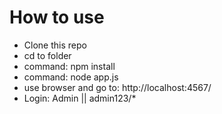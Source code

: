 # How to use
* Clone this repo
* cd to folder
* command: npm install
* command: node app.js
* use browser and go to: http://localhost:4567/
* Login: Admin || admin123/*
